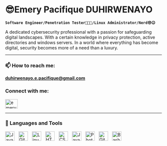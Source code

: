 # 😎Emery Pacifique DUHIRWENAYO

**`Software Engineer/Penetration Tester👨🏾‍💻/Linux Administrator/Nerd😎😉`**


A dedicated cybersecurity professional with a passion for safeguarding digital landscapes. With a certain knowledge in privacy protection, active directories and windows servers. In a world where everything has become digital, security becomes more of a need than a luxury.

---


### 📫 How to reach me:
 **duhirwenayo.e.pacifique@gmail.com**

### Connect with me:
<p align="left" width="30px" style="padding-right:10px;">
<a href="https://linkedin.com/in/emery pacifique duhirwenayo" target="blank"><img align="center" src="https://raw.githubusercontent.com/rahuldkjain/github-profile-readme-generator/master/src/images/icons/Social/linked-in-alt.svg" alt="emery pacifique duhirwenayo" height="30" width="40" /></a>
</p>


---
### 🧰 Languages and Tools

<img align="left" alt="Java" width="30px" style="padding-right:10px;" src="https://cdn.jsdelivr.net/gh/devicons/devicon/icons/java/java-original.svg"/>

<img align="left" alt="Git" width="30px" style="padding-right:10px;" src="https://cdn.jsdelivr.net/gh/devicons/devicon/icons/git/git-original.svg" />
<img align="left" alt="Linux" width="30px" style="padding-right:10px;" src="https://cdn.jsdelivr.net/gh/devicons/devicon/icons/linux/linux-original.svg" />
<img align="left" alt="HTML" width="30px" style="padding-right:10px;" src="https://cdn.jsdelivr.net/gh/devicons/devicon/icons/html5/html5-plain.svg" />
<img align="left" alt="CSS" width="30px" style="padding-right:10px;" src="https://cdn.jsdelivr.net/gh/devicons/devicon/icons/css3/css3-plain.svg" />
<img align="left" alt="JavaScript" width="30px" style="padding-right:10px;" src="https://cdn.jsdelivr.net/gh/devicons/devicon/icons/javascript/javascript-plain.svg" />
<img align="left" alt="Photoshop" width="30px" style="padding-right:10px;" src="https://pngimg.com/uploads/photoshop/photoshop_PNG12.png" />
<img align="left" alt="GitHub" width="30px" style="padding-right:10px;" src="https://avatars.githubusercontent.com/u/45807407?v=4?s=400" />
<img align="left" alt="Bash" width="30px" style="padding-right:10px;" src="https://storage.googleapis.com/replit/images/1664554382910_fd6f8b5cd69d8c4cd37662ac11fbba93.jpeg" />
<br />

#



